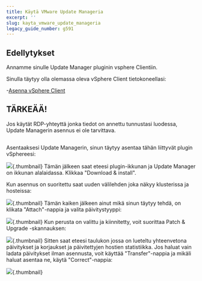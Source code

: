 ```yaml
---
title: Käytä VMware Update Manageria
excerpt: ''
slug: kayta_vmware_update_manageria
legacy_guide_number: g591
---
```



## Edellytykset
Annamme sinulle Update Manager pluginin vsphere Clientiin.

Sinulla täytyy olla olemassa oleva vSphere Client tietokoneellasi:

-[Asenna vSphere Client]({legacy}600)

## TÄRKEÄÄ!
Jos käytät RDP-yhteyttä jonka tiedot on annettu tunnustasi luodessa, Update Managerin asennus ei ole tarvittava.


## 
Asentaaksesi Update Managerin, sinun täytyy asentaa tähän liittyvät plugin vSphereesi:

![](images/img_156.jpg){.thumbnail}
Tämän jälkeen saat eteesi plugin-ikkunan ja Update Manager on ikkunan alalaidassa. Klikkaa "Download & install".

Kun asennus on suoritettu saat uuden välilehden joka näkyy klusterissa ja hosteissa:

![](images/img_66.jpg){.thumbnail}
Tämän kaiken jälkeen ainut mikä sinun täytyy tehdä, on klikata "Attach"-nappia ja valita päivitystyyppi:

![](images/img_67.jpg){.thumbnail}
Kun perusta on valittu ja kiinnitetty, voit suorittaa Patch & Upgrade -skannauksen:

![](images/img_68.jpg){.thumbnail}
Sitten saat eteesi taulukon jossa on lueteltu yhteenvetona päivitykset ja korjaukset ja päivitettyjen hostien statistiikka.
Jos haluat vain ladata päivitykset ilman asennusta, voit käyttää "Transfer"-nappia ja mikäli haluat asentaa ne, käytä "Correct"-nappia:

![](images/img_69.jpg){.thumbnail}

